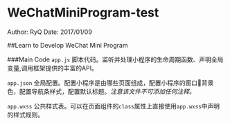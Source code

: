 # WeChatMiniProgram-test
Author: RyQ
Date: 2017/01/09

##Learn to Develop WeChat Mini Program

###Main Code
`app.js` 脚本代码。监听并处理小程序的生命周期函数、声明全局变量,调用框架提供的丰富的API。

`app.json` 全局配置。配置小程序是由哪些页面组成，配置小程序的窗口背景色，配置导航条样式，配置默认标题。*注意该文件不可添加任何注释。*

`app.wxss` 公共样式表。可以在页面组件的`class`属性上直接使用`app.wxss`中声明的样式规则。